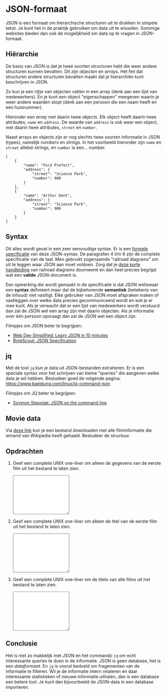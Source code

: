 # JSON-formaat

JSON is een formaat om hierarchische structuren uit te drukken in simpele tekst. Je kunt het in de praktijk gebruiken om data uit te wisselen. Sommige websites bieden dan ook de mogelijkheid om data op te vragen in JSON-formaat.

## Hiërarchie

De basis van JSON is dat je twee soorten structuren hebt die weer andere structuren kunnen bevatten. Dit zijn *objecten* en *arrays*. Het feit dat structuren andere structuren bevatten maakt dat je hierarchiën kunt beschrijven in JSON.

Zo kun je een rijtje van objecten vatten in een array (denk aan een lijst van medewerkers). En je kunt een object "eigenschappen" meegeven waarin je weer andere waarden stopt (denk aan een persoon die een naam heeft en een huisnummer).

Hieronder een *array* met daarin twee *objects*. Elk object heeft daarin twee attributes, `name` en `address`. De waarde van `address` is ook weer een object, met daarin twee attributes, `street` en `number`.

Naast arrays en objects zijn er nog slechts twee soorten informatie in JSON (types), namelijk *numbers* en *strings*. In het voorbeeld hieronder zijn `name` en `street` allebei strings, en `number` is een... number.

    [
        {
            "name": "Ford Prefect",
            "address": {
                "street": "Science Park",
                "number": 900
            }
        },
        {
            "name": "Arthur Dent",
            "address": {
                "street": "Science Park",
                "number": 900
            }
        }
    ]

## Syntax

Dit alles wordt gevat in een zeer eenvoudige syntax. Er is een [formele specificatie](https://www.ecma-international.org/wp-content/uploads/ECMA-404_2nd_edition_december_2017.pdf) van deze JSON-syntax. De paragrafen 4 t/m 9 zijn de complete specificatie van de taal. Men gebruikt zogenaamde "railroad diagrams" om uit te leggen waar JSON aan moet voldoen. Zorg dat je [deze korte handleiding](https://www.ibm.com/docs/en/integration-bus/10.0?topic=diagrams-how-read-railroad) van railroad diagrams doorneemt en dan heel precies begrijpt wat een **valide** JSON-document is.

Een opmerking die wordt gemaakt in de specificatie is dat JSON weliswaar een **syntax** definieert maar dat de bijbehorende **semantiek** (betekenis van de inhoud) niet vastligt. Elke gebruiker van JSON moet afspraken maken of vastleggen over welke data precies gecommuniceerd wordt en wat je er mee kunt. Als je verwacht dat er een lijst van medewerkers wordt verstuurd dan zal de JSON wel een array zijn met daarin objecten. Als je informatie over één persoon opvraagt dan zal de JSON wel een object zijn.

Filmpjes om JSON beter te begrijpen:

- [Web Dev Simplified: Learn JSON in 10 minutes](https://www.youtube.com/watch?v=iiADhChRriM)
- [ByteScout: JSON Specification](https://www.youtube.com/watch?v=Xi1B0EbSgTY)

## jq

Met de tool `jq` kun je data uit JSON-bestanden extraheren. Er is een speciale syntax voor het schrijven van kleine "queries" die aangeven welke data je wil hebben. Bestudeer goed de volgende pagina: <https://www.baeldung.com/linux/jq-command-json>

Filmpjes om JQ beter te begrijpen:

- [Szymon Stepniak: JSON on the command line](https://www.youtube.com/watch?v=FSn_38gDvzM)

## Movie data

Via [deze link](https://raw.githubusercontent.com/prust/wikipedia-movie-data/master/movies.json) kun je een bestand downloaden met alle filminformatie die iemand van Wikipedia heeft gehaald. Bestudeer de structuur.

## Opdrachten

1.  Geef een complete UNIX one-liner om alleen de gegevens van de eerste film uit het bestand te laten zien.

    <textarea name="form[q1]" rows="8" required></textarea>

2.  Geef een complete UNIX one-liner om alleen de titel van de eerste film uit het bestand te laten zien.

    <textarea name="form[q2]" rows="8" required></textarea>

3.  Geef een complete UNIX one-liner om de titels van alle films uit het bestand te laten zien.

    <textarea name="form[q3]" rows="8" required></textarea>

## Conclusie

Het is niet zo makkelijk met JSON en het commando `jq` om echt interessante queries te doen in de informatie. JSON is geen database, het is een *dataformaat*. En `jq` is vooral bedoeld om fragementen van de informatie te filteren. Wil je de informatie intern relateren en daar interessante statistieken of nieuwe informatie uithalen, dan is een database een betere tool. Je kunt dan bijvoorbeeld de JSON-data in een database importeren.
